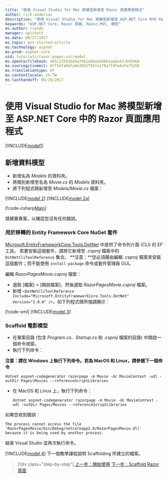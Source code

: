 ```yaml
---
title: "使用 Visual Studio for Mac 將模型新增至 Razor 頁面應用程式"
author: rick-anderson
description: "使用 Visual Studio for Mac 將模型新增至 ASP.NET Core 中的 Razor 頁面應用程式"
keywords: "ASP.NET Core, Razor 頁面, Razor,MVC, 模型"
ms.author: riande
manager: wpickett
ms.date: 08/27/2017
ms.topic: get-started-article
ms.technology: aspnet
ms.prod: aspnet-core
uid: tutorials/razor-pages-vsc/model
ms.openlocfilehash: 445c13542bd4a7561eb6aa509b1aabe47cb45468
ms.sourcegitcommit: 67f54fabbfa4e3942f5bfe1f8a7fdfe4a7a75358
ms.translationtype: HT
ms.contentlocale: zh-TW
ms.lasthandoff: 09/19/2017
---
```

# <a name="adding-a-model-to-a-razor-pages-app-in-aspnet-core-with-visual-studio-for-mac"></a>使用 Visual Studio for Mac 將模型新增至 ASP.NET Core 中的 Razor 頁面應用程式

[!INCLUDE[model1](../../includes/RP/model1.md)]

## <a name="add-a-data-model"></a>新增資料模型

* 新增名為 *Models* 的資料夾。
* 將類別新增至名為 *Movie.cs* 的 *Models* 資料夾。
* 將下列程式碼新增至 *Models/Movie.cs* 檔案：

[!INCLUDE[model 2](../../includes/RP/model2.md)]
[!INCLUDE[model 2a](../../includes/RP/model2a.md)]

[!code-csharp[Main](../../tutorials/razor-pages/razor-pages-start/sample/RazorPagesMovie/Startup.cs?name=snippet_ConfigureServices2&highlight=3-6)]

請建置專案，以確認您沒有任何錯誤。

### <a name="entity-framework-core-nuget-packages-for-migrations"></a>用於移轉的 Entity Framework Core NuGet 套件

[Microsoft.EntityFrameworkCore.Tools.DotNet](https://www.nuget.org/packages/Microsoft.EntityFrameworkCore.Tools.DotNet) 中提供了命令列介面 (CLI) 的 EF 工具。 若要安裝這個套件，請將它新增至 *.csproj* 檔案中的 `DotNetCliToolReference` 集合。 **注意：**您必須藉由編輯 *.csproj* 檔案來安裝這個套件；而不能使用 `install-package` 命令或套件管理員 GUI。

編輯 *RazorPagesMovie.csproj* 檔案：

* 選取 [檔案] > [開啟檔案]，然後選取 *RazorPagesMovie.csproj* 檔案。
* 新增 `<DotNetCliToolReference Include="Microsoft.EntityFrameworkCore.Tools.DotNet" Version="2.0.0" />`，如下列程式碼所強調顯示：

[!code-xml[](../../tutorials/razor-pages/razor-pages-start/sample/RazorPagesMovie/RazorPagesMovie.cli.csproj?highlight=10)]
[!INCLUDE[model 3](../../includes/RP/model3.md)]

<a name="scaffold"></a>
### <a name="scaffold-the-movie-model"></a>Scaffold 電影模型

* 在專案目錄 (包含 *Program.cs*、*Startup.cs* 和 *.csproj* 檔案的目錄) 中開啟一個命令視窗。
* 執行下列命令：

**注意：請在 Windows 上執行下列命令。若為 MacOS 和 Linux，請參閱下一個命令**

  ```console
  dotnet aspnet-codegenerator razorpage -m Movie -dc MovieContext -udl -outDir Pages\Movies --referenceScriptLibraries
  ```

* 在 MacOS 和 Linux 上，執行下列命令：

  ```console
  dotnet aspnet-codegenerator razorpage -m Movie -dc MovieContext -udl -outDir Pages/Movies --referenceScriptLibraries
  ```

如果您收到錯誤：
  ```
  The process cannot access the file 
 'RazorPagesMovie/bin/Debug/netcoreapp2.0/RazorPagesMovie.dll' 
  because it is being used by another process.
  ```

結束 Visual Studio 並再次執行命令。

[!INCLUDE[model 4](../../includes/RP/model4.md)] 下一個教學課程說明 Scaffolding 所建立的檔案。

>[!div class="step-by-step"]
[上一步：開始使用](xref:tutorials/razor-pages-vsc/razor-pages-start)
[下一步：Scaffold Razor 頁面](xref:tutorials/razor-pages/page)
